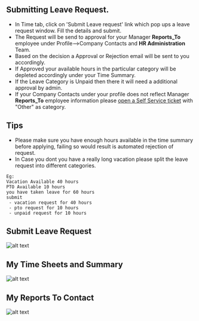 Submitting Leave Request.
-----
- In Time tab, click on 'Submit Leave request' link which pop ups a leave request window. Fill the details and submit.
- The Request will be send to approval for your Manager **Reports_To** employee under Profile-->Company Contacts and **HR Administration** Team.
- Based on the decision a Approval or Rejection email will be sent to you accordingly.
- If Approved your available hours in the particular category will be depleted accordingly under your Time Summary.
- If the Leave Category is Unpaid then there it will need a additional approval by admin.
- If your Company Contacts under your profile does not reflect Manager **Reports_To**  employee information please [open a Self Service ticket](../../office/selfservice/open-ticket.html "Open Ticket") with "Other" as category.

Tips
----

 - Please make sure you have enough hours available in the time summary before applying, failing so would result is automated rejection of request.
 - In Case you dont you have a really long vacation please split the leave request into different categories.

```
Eg: 
Vacation Available 40 hours
PTO Available 10 hours
you have taken leave for 60 hours
submit
 - vacation request for 40 hours
 - pto request for 10 hours
 - unpaid request for 10 hours
```


Submit Leave Request
----
![alt text](../../images/timesheets/corp-emp-submit-leave-request.png "Time")

My Time Sheets and Summary
----
![alt text](../../images/timesheets/approved-leave-request-summary.png "Time")

My Reports To Contact
----
![alt text](../../images/timesheets/reports-to-contact.png "Time")

